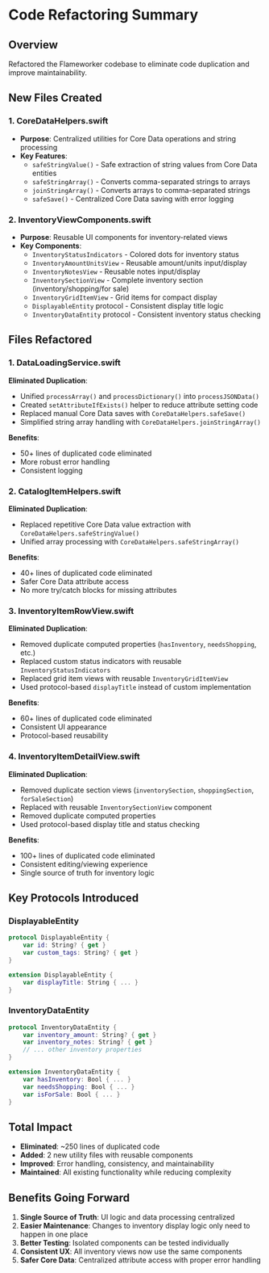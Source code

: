 # Code Refactoring Summary

## Overview
Refactored the Flameworker codebase to eliminate code duplication and improve maintainability.

## New Files Created

### 1. CoreDataHelpers.swift
- **Purpose**: Centralized utilities for Core Data operations and string processing
- **Key Features**:
  - `safeStringValue()` - Safe extraction of string values from Core Data entities
  - `safeStringArray()` - Converts comma-separated strings to arrays
  - `joinStringArray()` - Converts arrays to comma-separated strings
  - `safeSave()` - Centralized Core Data saving with error logging

### 2. InventoryViewComponents.swift
- **Purpose**: Reusable UI components for inventory-related views
- **Key Components**:
  - `InventoryStatusIndicators` - Colored dots for inventory status
  - `InventoryAmountUnitsView` - Reusable amount/units input/display
  - `InventoryNotesView` - Reusable notes input/display
  - `InventorySectionView` - Complete inventory section (inventory/shopping/for sale)
  - `InventoryGridItemView` - Grid items for compact display
  - `DisplayableEntity` protocol - Consistent display title logic
  - `InventoryDataEntity` protocol - Consistent inventory status checking

## Files Refactored

### 1. DataLoadingService.swift
**Eliminated Duplication**:
- Unified `processArray()` and `processDictionary()` into `processJSONData()`
- Created `setAttributeIfExists()` helper to reduce attribute setting code
- Replaced manual Core Data saves with `CoreDataHelpers.safeSave()`
- Simplified string array handling with `CoreDataHelpers.joinStringArray()`

**Benefits**:
- 50+ lines of duplicated code eliminated
- More robust error handling
- Consistent logging

### 2. CatalogItemHelpers.swift
**Eliminated Duplication**:
- Replaced repetitive Core Data value extraction with `CoreDataHelpers.safeStringValue()`
- Unified array processing with `CoreDataHelpers.safeStringArray()`

**Benefits**:
- 40+ lines of duplicated code eliminated
- Safer Core Data attribute access
- No more try/catch blocks for missing attributes

### 3. InventoryItemRowView.swift
**Eliminated Duplication**:
- Removed duplicate computed properties (`hasInventory`, `needsShopping`, etc.)
- Replaced custom status indicators with reusable `InventoryStatusIndicators`
- Replaced grid item views with reusable `InventoryGridItemView`
- Used protocol-based `displayTitle` instead of custom implementation

**Benefits**:
- 60+ lines of duplicated code eliminated
- Consistent UI appearance
- Protocol-based reusability

### 4. InventoryItemDetailView.swift
**Eliminated Duplication**:
- Removed duplicate section views (`inventorySection`, `shoppingSection`, `forSaleSection`)
- Replaced with reusable `InventorySectionView` component
- Removed duplicate computed properties
- Used protocol-based display title and status checking

**Benefits**:
- 100+ lines of duplicated code eliminated
- Consistent editing/viewing experience
- Single source of truth for inventory logic

## Key Protocols Introduced

### DisplayableEntity
```swift
protocol DisplayableEntity {
    var id: String? { get }
    var custom_tags: String? { get }
}

extension DisplayableEntity {
    var displayTitle: String { ... }
}
```

### InventoryDataEntity
```swift
protocol InventoryDataEntity {
    var inventory_amount: String? { get }
    var inventory_notes: String? { get }
    // ... other inventory properties
}

extension InventoryDataEntity {
    var hasInventory: Bool { ... }
    var needsShopping: Bool { ... }
    var isForSale: Bool { ... }
}
```

## Total Impact
- **Eliminated**: ~250 lines of duplicated code
- **Added**: 2 new utility files with reusable components
- **Improved**: Error handling, consistency, and maintainability
- **Maintained**: All existing functionality while reducing complexity

## Benefits Going Forward
1. **Single Source of Truth**: UI logic and data processing centralized
2. **Easier Maintenance**: Changes to inventory display logic only need to happen in one place
3. **Better Testing**: Isolated components can be tested individually
4. **Consistent UX**: All inventory views now use the same components
5. **Safer Core Data**: Centralized attribute access with proper error handling